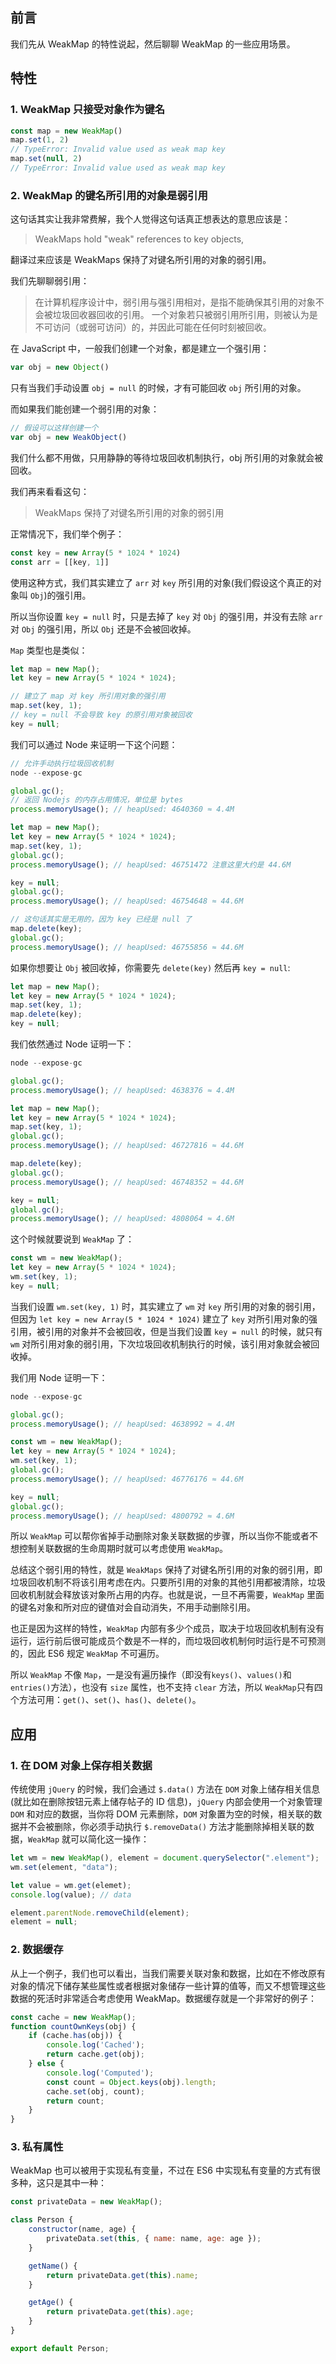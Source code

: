 ## 前言

我们先从 WeakMap 的特性说起，然后聊聊 WeakMap 的一些应用场景。

## 特性

### 1. WeakMap 只接受对象作为键名

```js
const map = new WeakMap()
map.set(1, 2)
// TypeError: Invalid value used as weak map key
map.set(null, 2)
// TypeError: Invalid value used as weak map key
```

### 2. WeakMap 的键名所引用的对象是弱引用

这句话其实让我非常费解，我个人觉得这句话真正想表达的意思应该是：

> WeakMaps hold "weak" references to key objects,

翻译过来应该是 WeakMaps 保持了对键名所引用的对象的弱引用。

我们先聊聊弱引用：

> 在计算机程序设计中，弱引用与强引用相对，是指不能确保其引用的对象不会被垃圾回收器回收的引用。 一个对象若只被弱引用所引用，则被认为是不可访问（或弱可访问）的，并因此可能在任何时刻被回收。

在 JavaScript 中，一般我们创建一个对象，都是建立一个强引用：

```js
var obj = new Object()
```

只有当我们手动设置 `obj = null` 的时候，才有可能回收 `obj` 所引用的对象。

而如果我们能创建一个弱引用的对象：

```js
// 假设可以这样创建一个
var obj = new WeakObject()
```

我们什么都不用做，只用静静的等待垃圾回收机制执行，obj 所引用的对象就会被回收。

我们再来看看这句：

> WeakMaps 保持了对键名所引用的对象的弱引用

正常情况下，我们举个例子：

```js
const key = new Array(5 * 1024 * 1024)
const arr = [[key, 1]]
```

使用这种方式，我们其实建立了 `arr` 对 `key` 所引用的对象(我们假设这个真正的对象叫 `Obj`)的强引用。

所以当你设置 `key = null` 时，只是去掉了 `key` 对 `Obj` 的强引用，并没有去除 `arr` 对 `Obj` 的强引用，所以 `Obj` 还是不会被回收掉。

`Map` 类型也是类似：
```js
let map = new Map();
let key = new Array(5 * 1024 * 1024);

// 建立了 map 对 key 所引用对象的强引用
map.set(key, 1);
// key = null 不会导致 key 的原引用对象被回收
key = null;
```
我们可以通过 Node 来证明一下这个问题：
```js
// 允许手动执行垃圾回收机制
node --expose-gc

global.gc();
// 返回 Nodejs 的内存占用情况，单位是 bytes
process.memoryUsage(); // heapUsed: 4640360 ≈ 4.4M

let map = new Map();
let key = new Array(5 * 1024 * 1024);
map.set(key, 1);
global.gc();
process.memoryUsage(); // heapUsed: 46751472 注意这里大约是 44.6M

key = null;
global.gc();
process.memoryUsage(); // heapUsed: 46754648 ≈ 44.6M

// 这句话其实是无用的，因为 key 已经是 null 了
map.delete(key);
global.gc();
process.memoryUsage(); // heapUsed: 46755856 ≈ 44.6M
```
如果你想要让 `Obj` 被回收掉，你需要先 `delete(key)` 然后再 `key = null`:
```js
let map = new Map();
let key = new Array(5 * 1024 * 1024);
map.set(key, 1);
map.delete(key);
key = null;
```
我们依然通过 Node 证明一下：
```js
node --expose-gc

global.gc();
process.memoryUsage(); // heapUsed: 4638376 ≈ 4.4M

let map = new Map();
let key = new Array(5 * 1024 * 1024);
map.set(key, 1);
global.gc();
process.memoryUsage(); // heapUsed: 46727816 ≈ 44.6M

map.delete(key);
global.gc();
process.memoryUsage(); // heapUsed: 46748352 ≈ 44.6M

key = null;
global.gc();
process.memoryUsage(); // heapUsed: 4808064 ≈ 4.6M
```
这个时候就要说到 `WeakMap` 了：
```js
const wm = new WeakMap();
let key = new Array(5 * 1024 * 1024);
wm.set(key, 1);
key = null;
```
当我们设置 `wm.set(key, 1)` 时，其实建立了 `wm` 对 `key` 所引用的对象的弱引用，但因为 `let key = new Array(5 * 1024 * 1024)` 建立了 `key` 对所引用对象的强引用，被引用的对象并不会被回收，但是当我们设置 `key = null` 的时候，就只有 `wm` 对所引用对象的弱引用，下次垃圾回收机制执行的时候，该引用对象就会被回收掉。

我们用 Node 证明一下：
```js
node --expose-gc

global.gc();
process.memoryUsage(); // heapUsed: 4638992 ≈ 4.4M

const wm = new WeakMap();
let key = new Array(5 * 1024 * 1024);
wm.set(key, 1);
global.gc();
process.memoryUsage(); // heapUsed: 46776176 ≈ 44.6M

key = null;
global.gc();
process.memoryUsage(); // heapUsed: 4800792 ≈ 4.6M
```
所以 `WeakMap` 可以帮你省掉手动删除对象关联数据的步骤，所以当你不能或者不想控制关联数据的生命周期时就可以考虑使用 `WeakMap`。

总结这个弱引用的特性，就是 `WeakMaps` 保持了对键名所引用的对象的弱引用，即垃圾回收机制不将该引用考虑在内。只要所引用的对象的其他引用都被清除，垃圾回收机制就会释放该对象所占用的内存。也就是说，一旦不再需要，`WeakMap` 里面的键名对象和所对应的键值对会自动消失，不用手动删除引用。

也正是因为这样的特性，`WeakMap` 内部有多少个成员，取决于垃圾回收机制有没有运行，运行前后很可能成员个数是不一样的，而垃圾回收机制何时运行是不可预测的，因此 ES6 规定 `WeakMap` 不可遍历。

所以 `WeakMap` 不像 `Map`，一是没有遍历操作（即没有`keys()`、`values()`和`entries()`方法），也没有 `size` 属性，也不支持 `clear` 方法，所以 `WeakMap`只有四个方法可用：`get()`、`set()`、`has()`、`delete()`。

## 应用
### 1. 在 DOM 对象上保存相关数据
传统使用 `jQuery` 的时候，我们会通过 `$.data()` 方法在 `DOM` 对象上储存相关信息(就比如在删除按钮元素上储存帖子的 ID 信息)，`jQuery` 内部会使用一个对象管理 `DOM` 和对应的数据，当你将 DOM 元素删除，`DOM` 对象置为空的时候，相关联的数据并不会被删除，你必须手动执行 `$.removeData()` 方法才能删除掉相关联的数据，`WeakMap` 就可以简化这一操作：
```js
let wm = new WeakMap(), element = document.querySelector(".element");
wm.set(element, "data");

let value = wm.get(elemet);
console.log(value); // data

element.parentNode.removeChild(element);
element = null;
```
### 2. 数据缓存
从上一个例子，我们也可以看出，当我们需要关联对象和数据，比如在不修改原有对象的情况下储存某些属性或者根据对象储存一些计算的值等，而又不想管理这些数据的死活时非常适合考虑使用 WeakMap。数据缓存就是一个非常好的例子：
```js
const cache = new WeakMap();
function countOwnKeys(obj) {
    if (cache.has(obj)) {
        console.log('Cached');
        return cache.get(obj);
    } else {
        console.log('Computed');
        const count = Object.keys(obj).length;
        cache.set(obj, count);
        return count;
    }
}
```
### 3. 私有属性
WeakMap 也可以被用于实现私有变量，不过在 ES6 中实现私有变量的方式有很多种，这只是其中一种：
```js
const privateData = new WeakMap();

class Person {
    constructor(name, age) {
        privateData.set(this, { name: name, age: age });
    }

    getName() {
        return privateData.get(this).name;
    }

    getAge() {
        return privateData.get(this).age;
    }
}

export default Person;
```